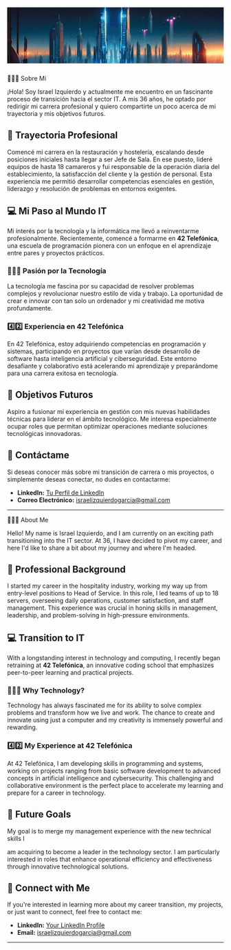 <h1 align="center">
    <img src="https://github.com/unisraporelmundo/unisraporelmundo/blob/main/unisraporelmundo/Banneroficial.gif" alt="Banner de perfil"/>
</h1>

🙋🏼‍♂️ Sobre Mí

¡Hola! Soy Israel Izquierdo y actualmente me encuentro en un fascinante proceso de transición hacia el sector IT. A mis 36 años, he optado por redirigir mi carrera profesional y quiero compartirte un poco acerca de mi trayectoria y mis objetivos futuros.

## 🍴 Trayectoria Profesional

Comencé mi carrera en la restauración y hostelería, escalando desde posiciones iniciales hasta llegar a ser Jefe de Sala. En ese puesto, lideré equipos de hasta 18 camareros y fui responsable de la operación diaria del establecimiento, la satisfacción del cliente y la gestión de personal. Esta experiencia me permitió desarrollar competencias esenciales en gestión, liderazgo y resolución de problemas en entornos exigentes.

## 💻 Mi Paso al Mundo IT

Mi interés por la tecnología y la informática me llevó a reinventarme profesionalmente. Recientemente, comencé a formarme en **42 Telefónica**, una escuela de programación pionera con un enfoque en el aprendizaje entre pares y proyectos prácticos.

### 👨🏼‍💻 Pasión por la Tecnología

La tecnología me fascina por su capacidad de resolver problemas complejos y revolucionar nuestro estilo de vida y trabajo. La oportunidad de crear e innovar con tan solo un ordenador y mi creatividad me motiva profundamente.

### 4️⃣2️⃣ Experiencia en 42 Telefónica

En 42 Telefónica, estoy adquiriendo competencias en programación y sistemas, participando en proyectos que varían desde desarrollo de software hasta inteligencia artificial y ciberseguridad. Este entorno desafiante y colaborativo está acelerando mi aprendizaje y preparándome para una carrera exitosa en tecnología.

## 🎯 Objetivos Futuros

Aspiro a fusionar mi experiencia en gestión con mis nuevas habilidades técnicas para liderar en el ámbito tecnológico. Me interesa especialmente ocupar roles que permitan optimizar operaciones mediante soluciones tecnológicas innovadoras.

## 📩 Contáctame

Si deseas conocer más sobre mi transición de carrera o mis proyectos, o simplemente deseas conectar, no dudes en contactarme:

- **LinkedIn:** [Tu Perfil de LinkedIn](https://linkedin.com/in/IsraelIzquierdo)
- **Correo Electrónico:** [israelizquierdogarcia@gmail.com](mailto:israelizquierdogarcia.com)

 --------------------------------------------------------------------------------------------------------------------------------------------------------------
 
 🙋🏼‍♂️ About Me

Hello! My name is Israel Izquierdo, and I am currently on an exciting path transitioning into the IT sector. At 36, I have decided to pivot my career, and here I'd like to share a bit about my journey and where I'm headed.

## 🍴 Professional Background

I started my career in the hospitality industry, working my way up from entry-level positions to Head of Service. In this role, I led teams of up to 18 servers, overseeing daily operations, customer satisfaction, and staff management. This experience was crucial in honing skills in management, leadership, and problem-solving in high-pressure environments.

## 💻 Transition to IT

With a longstanding interest in technology and computing, I recently began retraining at **42 Telefónica**, an innovative coding school that emphasizes peer-to-peer learning and practical projects.

### 👨🏼‍💻 Why Technology?

Technology has always fascinated me for its ability to solve complex problems and transform how we live and work. The chance to create and innovate using just a computer and my creativity is immensely powerful and rewarding.

### 4️⃣2️⃣ My Experience at 42 Telefónica

At 42 Telefónica, I am developing skills in programming and systems, working on projects ranging from basic software development to advanced concepts in artificial intelligence and cybersecurity. This challenging and collaborative environment is the perfect place to accelerate my learning and prepare for a career in technology.

## 🎯 Future Goals

My goal is to merge my management experience with the new technical skills I

 am acquiring to become a leader in the technology sector. I am particularly interested in roles that enhance operational efficiency and effectiveness through innovative technological solutions.

## 📩 Connect with Me

If you're interested in learning more about my career transition, my projects, or just want to connect, feel free to contact me:

- **LinkedIn:** [Your LinkedIn Profile](https://linkedin.com/in/IsraelIzquierdo)
- **Email:** [israelizquierdogarcia@gmail.com](mailto:israelizquierdogarcia.com)

---

